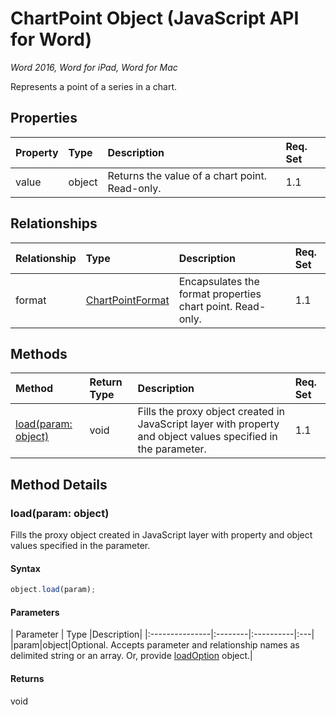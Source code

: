 # ChartPoint Object (JavaScript API for Word)

_Word 2016, Word for iPad, Word for Mac_

Represents a point of a series in a chart.

## Properties

| Property	   | Type	|Description| Req. Set|
|:---------------|:--------|:----------|:----|
|value|object|Returns the value of a chart point. Read-only.|1.1||

## Relationships
| Relationship | Type	|Description| Req. Set|
|:---------------|:--------|:----------|:----|
|format|[ChartPointFormat](chartpointformat.md)|Encapsulates the format properties chart point. Read-only.|1.1||

## Methods

| Method		   | Return Type	|Description| Req. Set|
|:---------------|:--------|:----------|:----|
|[load(param: object)](#loadparam-object)|void|Fills the proxy object created in JavaScript layer with property and object values specified in the parameter.|1.1|

## Method Details


### load(param: object)
Fills the proxy object created in JavaScript layer with property and object values specified in the parameter.

#### Syntax
```js
object.load(param);
```

#### Parameters
| Parameter	   | Type	|Description|
|:---------------|:--------|:----------|:---|
|param|object|Optional. Accepts parameter and relationship names as delimited string or an array. Or, provide [loadOption](loadoption.md) object.|

#### Returns
void
